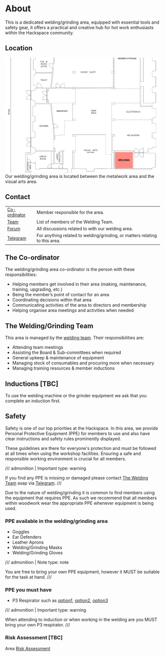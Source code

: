 # About

This is a dedicated welding/grinding area, equipped with essential tools and safety gear, it offers a practical
and creative hub for hot work enthusiasts within the Hackspace community.

## Location

![welding_area_plot.png](welding_area_plot.png)
Our welding/grinding area is located between the metalwork area and the visual arts area.

## Contact

|   |                                                                              |
|---|------------------------------------------------------------------------------|
| [Co-ordinator](https://t.me/diazwatson)                | Member responsible for the area.                                             |
| [Team](https://list.hacman.org.uk/g/Team_Welding)      | List of members of the Welding Team.                                         |
| [Forum](https://list.hacman.org.uk/c/space/welding/51) | All discussions related to with our welding area.                            |
| [Telegram](https://t.me/HACManchester/211848)          | For anything related to welding/grinding, or matters relating to this area. |

## The Co-ordinator

The welding/grinding area co-ordinator is the person with these responsibilities:

- Helping members get involved in their area (making, maintenance, training, upgrading, etc.)
- Being the member’s point of contact for an area
- Coordinating decisions within that area
- Communicating activities of the area to directors and membership
- Helping organise area meetings and activities when needed

## The Welding/Grinding Team

This area is managed by the [welding team](https://list.hacman.org.uk/g/Team_Welding). Their responsibilities are:

- Attending team meetings
- Assisting the Board & Sub-committees when required
- General upkeep & maintenance of equipment
- Managing stock of consumables and procuring more when necessary
- Managing training resources & member inductions

## Inductions [TBC]

To use the welding machine or the grinder equipment we ask that you complete an induction first.

## Safety

Safety is one of our top priorities at the Hackspace. In this area, we provide Personal Protective
Equipment (PPE) for members to use and also have clear instructions and safety rules prominently displayed. 

These guidelines are there for everyone's protection and must be followed at all times when using the workshop facilities.
Ensuring a safe and responsible working environment is crucial for all members.

/// admonition | Important
    type: warning

If you find any PPE is missing or damaged please contact [The Welding Team](https://list.hacman.org.uk/g/Team_Welding) asap via [Telegram](https://t.me/HACManchester/211848).
///

Due to the nature of welding/grinding it is common to find members using the equipment that requires PPE.
As such we recommend that all members within woodwork wear the appropriate PPE whenever equipment is being used.

### PPE available in the welding/grinding area

- Goggles
- Ear Defenders
- Leather Aprons
- Welding/Grinding Masks
- Welding/Grinding Gloves

/// admonition | Note
    type: note

You are free to bring your own PPE equipment, however it MUST be suitable for the task at hand.
///

### PPE you must have

- P3 Respirator such as [option1](https://www.amazon.co.uk/dp/B01B6CT66E?psc=1&ref=ppx_yo2ov_dt_b_product_details), [option2](https://www.screwfix.com/p/jsp-force-8-medium-mask-respirator-with-press-to-check-filters-p3/1863f), [option3](https://www.screwfix.com/p/gvs-spr501-medium-large-half-mask-respirator-p3/6922g)

/// admonition | Important
    type: warning

When attending to induction or when working in the welding are you MUST bring your own P3 respirator.
///

### Risk Assessment [TBC]

Area [Risk Assessment](https://docs.google.com/document/d/12_7Fmfi2G1PTsVlbY8PHQK0ZIrzQaFeqpwH_IYf3CFU/edit?usp=sharing)